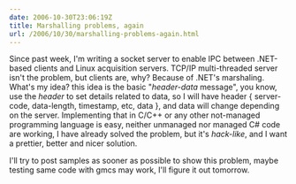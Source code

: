 ```yaml
---
date: 2006-10-30T23:06:19Z
title: Marshalling problems, again
url: /2006/10/30/marshalling-problems-again.html
---
```


<p>Since past week, I'm writing a socket server to enable IPC between .NET-based clients and Linux acquisition servers. TCP/IP multi-threaded server isn't the problem, but clients are, why? Because of .NET's marshaling. What's my idea? this idea is the basic "<em>header-data</em> message", you know, use the <em>header</em> to set details related to data, so I will have header { server-code, data-length, timestamp, etc, data }, and data will change depending on the server. Implementing that in C/C++ or any other not-managed programming language is easy, neither unmanaged nor managed C# code are working, I have already solved the problem, but it's <em>hack-like</em>, and I want a prettier, better and nicer solution.</p>
<p>I'll try to post samples as sooner as possible to show this problem, maybe testing same code with gmcs may work, I'll figure it out tomorrow.</p>
